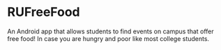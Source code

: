 RUFreeFood
==========

An Android app that allows students to find events on campus that offer free food! In case you are hungry and poor like most college students.
